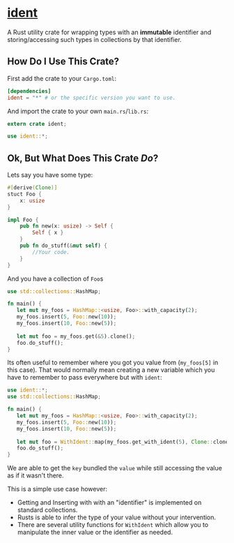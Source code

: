 # [ident](https://crates.io/crates/ident)
A Rust utility crate for wrapping types with an __immutable__ identifier and storing/accessing such types in collections by that identifier.

## How Do I Use This Crate?
First add the crate to your `Cargo.toml`:
```toml
[dependencies]
ident = "*" # or the specific version you want to use.
```
And import the crate to your own `main.rs`/`lib.rs`:
```rust
extern crate ident;

use ident::*;
```

## Ok, But What Does This Crate _Do_?
Lets say you have some type:
```rust
#[derive(Clone)]
stuct Foo {
    x: usize
}

impl Foo {
    pub fn new(x: usize) -> Self {
        Self { x }
    }
    pub fn do_stuff(&mut self) {
        //Your code.
    }
}
```
And you have a collection of `Foo`s
```rust
use std::collections::HashMap;

fn main() {
   let mut my_foos = HashMap::<usize, Foo>::with_capacity(2);
   my_foos.insert(5, Foo::new(10));
   my_foos.insert(10, Foo::new(5));
   
   let mut foo = my_foos.get(&5).clone();
   foo.do_stuff();
}
```
Its often useful to remember where you got you value from (`my_foos[5]` in this case). That would normally mean creating a new variable which you have to remember to pass everywhere but with `ident`:
```rust
use ident::*;
use std::collections::HashMap;

fn main() {
   let mut my_foos = HashMap::<usize, Foo>::with_capacity(2);
   my_foos.insert(5, Foo::new(10));
   my_foos.insert(10, Foo::new(5));
   
   let mut foo = WithIdent::map(my_foos.get_with_ident(5), Clone::clone);
   foo.do_stuff();
}
```
We are able to get the `key` bundled the `value` while still accessing the value as if it wasn't there.

This is a simple use case however:
* Getting and Inserting with with an "identifier" is implemented on standard collections.
* Rusts is able to infer the type of your value without your intervention.
* There are several utility functions for `WithIdent` which allow you to manipulate the inner value or the identifier as needed.
